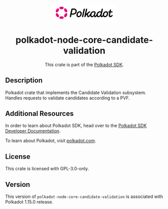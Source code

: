 <div align="center">

<img src="https://raw.githubusercontent.com/paritytech/polkadot-sdk/master/docs/images/Polkadot_Logo_Horizontal_Pink_BlackOnWhite.png" alt="Polkadot logo" width="200">

# polkadot-node-core-candidate-validation

This crate is part of the [Polkadot SDK](https://github.com/paritytech/polkadot-sdk/).

</div>

## Description

Polkadot crate that implements the Candidate Validation subsystem. Handles requests to validate candidates according to a PVF.

## Additional Resources

In order to learn about Polkadot SDK, head over to the [Polkadot SDK Developer Documentation](https://paritytech.github.io/polkadot-sdk/master/polkadot_sdk_docs/index.html).

To learn about Polkadot, visit [polkadot.com](https://polkadot.com/).

## License

This crate is licensed with GPL-3.0-only.

## Version

This version of `polkadot-node-core-candidate-validation` is associated with Polkadot 1.15.0 release.
